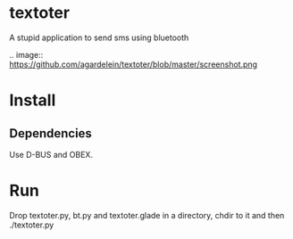 textoter
========
A stupid application to send sms using bluetooth

.. image:: https://github.com/agardelein/textoter/blob/master/screenshot.png

Install
=======

Dependencies
------------
Use D-BUS and OBEX.

Run
===
Drop textoter.py, bt.py and textoter.glade in a directory, chdir to it and then ./textoter.py

